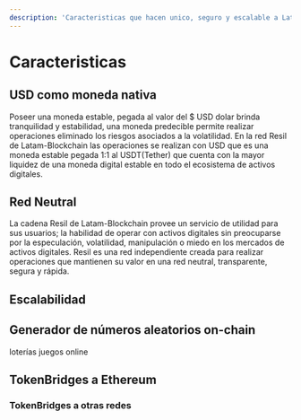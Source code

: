 ```yaml
---
description: 'Caracteristicas que hacen unico, seguro y escalable a Latam-Blockchain.'
---
```


# Caracteristicas

## USD como moneda nativa

Poseer una moneda estable, pegada al valor del $ USD dolar brinda tranquilidad y estabilidad, una moneda predecible permite realizar operaciones eliminado los riesgos asociados a la volatilidad. En la red Resil de Latam-Blockchain las operaciones se realizan con USD que es una moneda estable pegada 1:1 al USDT\(Tether\) que cuenta con la mayor liquidez de una moneda digital estable en todo el ecosistema de activos digitales.

## Red Neutral

La cadena Resil de Latam-Blockchain provee un servicio de utilidad para sus usuarios; la habilidad de operar con activos digitales sin preocuparse por la especulación, volatilidad, manipulación o miedo en los mercados de activos digitales. Resil es una red independiente creada para realizar operaciones que mantienen su valor en una red neutral, transparente, segura y rápida.

## Escalabilidad

## Generador de números aleatorios on-chain

loterías juegos online

## TokenBridges a Ethereum

### TokenBridges a otras redes

